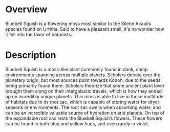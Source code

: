 # Overview

Bluebell Squish is a flowering moss most similar to the Silene Acaulis species found on Urthha.
Said to have a pleasant smell, it's no wonder how it fell into the favor of botanists.

# Description

Bluebell Squish is a moss-like plant commonly found in dank, damp environments spanning across multiple planets.
Scholars debate over the planetary origin, but most sources point towards Koboh, due to the seeds being primarily found there.
Scholars theorize that some ancient plant lover brought them along on their intergalactic travels, which is how they ended up on incredibly unique planets.
This moss is able to live in these multitude of habitats due to its root sac, which is capable of storing water for dryer seasons or environments.
The root sac swells when absorbing water, and can be an incredibly valuable source of hydration on arid planets.
On top of the expandable root sac rests the Bluebell Squish’s flowers.
These flowers can be found in both blue and yellow hues, and even rarely in violet.
